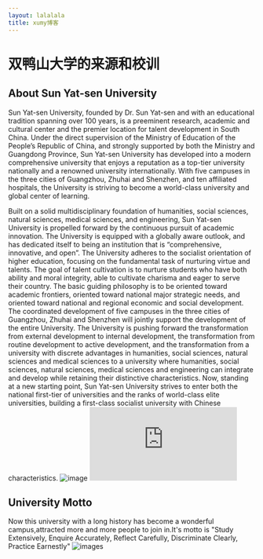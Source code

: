 ```yaml
---
layout: lalalala
title: xumy博客
---
```


# 双鸭山大学的来源和校训

## About Sun Yat-sen University

Sun Yat-sen University, founded by Dr. Sun Yat-sen and with an educational tradition spanning over 100 years, is a preeminent research, academic and cultural center and the premier location for talent development in South China. Under the direct supervision of the Ministry of Education of the People’s Republic of China, and strongly supported by both the Ministry and Guangdong Province, Sun Yat-sen University has developed into a modern comprehensive university that enjoys a reputation as a top-tier university nationally and a renowned university internationally. With five campuses in the three cities of Guangzhou, Zhuhai and Shenzhen, and ten affiliated hospitals, the University is striving to become a world-class university and global center of learning. 

Built on a solid multidisciplinary foundation of humanities, social sciences, natural sciences, medical sciences, and engineering, Sun Yat-sen University is propelled forward by the continuous pursuit of academic innovation. The University is equipped with a globally aware outlook, and has dedicated itself to being an institution that is “comprehensive, innovative, and open”. The University adheres to the socialist orientation of higher education, focusing on the fundamental task of nurturing virtue and talents. The goal of talent cultivation is to nurture students who have both ability and moral integrity, able to cultivate charisma and eager to serve their country. The basic guiding philosophy is to be oriented toward academic frontiers, oriented toward national major strategic needs, and oriented toward national and regional economic and social development. The coordinated development of five campuses in the three cities of Guangzhou, Zhuhai and Shenzhen will jointly support the development of the entire University. The University is pushing forward the transformation from external development to internal development, the transformation from routine development to active development, and the transformation from a university with discrete advantages in humanities, social sciences, natural sciences and medical sciences to a university where humanities, social sciences, natural sciences, medical sciences and engineering can integrate and develop while retaining their distinctive characteristics. Now, standing at a new starting point, Sun Yat-sen University strives to enter both the national first-tier of universities and the ranks of world-class elite universities, building a first-class socialist university with Chinese characteristics. 
![image](https://zh.wikipedia.org/wiki/File:%E6%96%87%E6%98%8E%E8%B7%AF%E4%B8%AD%E5%B1%B1%E5%A4%A7%E5%AD%B8%E6%A0%A1%E9%96%80.jpg)
![images](http://photo.blog.sina.com.cn/showpic.html#blogid=6de70d7f0101gwyp&url=http://album.sina.com.cn/pic/0020MDUjty6F0ZUnEesc8.jpg)
## University Motto
Now this university with a long history has become a wonderful campus,attracted more and more people to join in.It's motto is "Study Extensively, Enquire Accurately, Reflect Carefully, Discriminate Clearly, Practice Earnestly"
![images](http://seopic.699pic.com/photo/50069/1812.jpg_wh1200.jpg)

